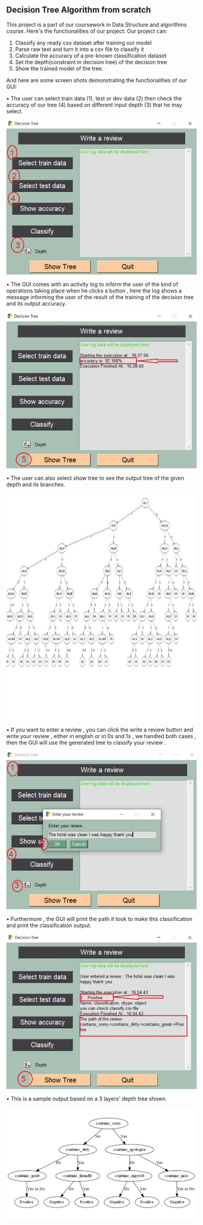 ## Decision Tree Algorithm from scratch
This project is a part of our coursework in Data Structure and algorithms course.
Here's the functionalities of our project:
Our project can:
1. Classify any ready csv dataset after training our model
2. Parse raw text and turn it into a csv file to classify it
3. Calculate the accuracy of a pre-known classification dataset
4. Set the depth(constraint in decision tree) of the decision tree
5. Show the trained model of the tree.


And here are some screen shots demonstrating the functionalities of our GUI:

  • The user can select train data (1), test or dev data (2) then check the accuracy of our tree (4) based on different input depth (3) that he may select.

<p align="center">
  <img src="images/1.jpeg">
</p>


  • The GUI comes with an activity log to inform the user of the kind of operations taking place when he clicks a button , here the log shows a message informing the user of the result of the training of the decision tree and its output accuracy.

<p align="center">
  <img src="images/2.jpeg">
</p>

  • The user can also select show tree to see the output tree of the given depth and its branches.

<p align="center">
  <img width = "1000" height="600" src="images/3.jpeg">
</p>

  • If you want to enter a review , you can click the write a review button and write your review , either in english or in 0s and 1s , we handled both cases , then the GUI will use the generated tree to classify your review . 

<p align="center">
  <img src="images/4.jpeg">
</p>

  • Furthermore , the GUI will print the path it took to make this classification and print the classification output.

<p align="center">
  <img src="images/5.jpeg">
</p>

  • This is a sample output based on a 3 layers' depth tree shown.

<p align="center">
  <img src="images/6.jpeg">
</p>
